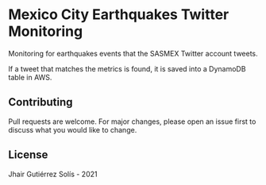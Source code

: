 # Mexico City Earthquakes Twitter Monitoring

Monitoring for earthquakes events that the SASMEX Twitter account tweets.

If a tweet that matches the metrics is found, it is saved into a DynamoDB table in AWS.

## Contributing
Pull requests are welcome. For major changes, please open an issue first to discuss what you would like to change.

## License
Jhair Gutiérrez Solís - 2021